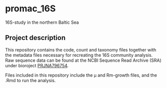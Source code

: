 # promac_16S
16S-study in the northern Baltic Sea

## Project description
This repository contains the code, count and taxonomy files together with the metadata files necessary for recreating the 16S community analysis. Raw sequence data can be found at the NCBI Sequence Read Archive (SRA) under bioroject [PRJNA796754](https://www.ncbi.nlm.nih.gov/bioproject?term=PRJNA796754&cmd=DetailsSearch). 

Files included in this repository include the µ and Rm-growth files, and the .Rmd to run the analysis.
